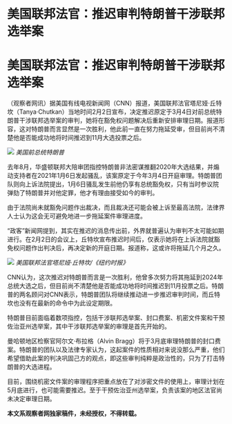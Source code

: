 # 美国联邦法官：推迟审判特朗普干涉联邦选举案

# 美国联邦法官：推迟审判特朗普干涉联邦选举案

（观察者网讯）据美国有线电视新闻网（CNN）报道，美国联邦法官塔尼娅·丘特坎（Tanya·Chutkan）当地时间2月2日宣布，决定推迟原定于3月4日对前总统特朗普干涉联邦选举案的审判，她将在豁免权问题解决后重新安排审理日期。报道形容，这对特朗普而言显然是一次胜利，他此前一直在努力拖延受审，但目前尚不清楚他是否能成功地将时间推迟到11月大选投票之后。

![](https://inews.gtimg.com/om_bt/OQpmBT8wDmXJvvqse8dWRjHda2iyFULRtlBS9ttGYxFFAAA/1000)
_美国前总统特朗普_

去年8月，华盛顿联邦大陪审团指控特朗普非法密谋推翻2020年大选结果，并煽动支持者在2021年1月6日发起骚乱，该案原定于今年3月4日开庭审理。特朗普团队则向上诉法院提出，1月6日骚乱发生前他仍享有总统豁免权，只有当时参议院弹劾了特朗普并对他定罪，他才有理由接受如今的审判。

由于法院尚未就豁免问题作出裁决，而且裁决还可能会被上诉至最高法院，法律界人士认为这会无可避免地进一步拖延案件审理进度。

“政客”新闻网提到，其实在推迟的消息传出前，外界就普遍认为审判不太可能如期进行。在2月2日的会议上，丘特坎宣布推迟时间后，仅表示她将在上诉法院就豁免权问题作出判决后，再决定新的开庭日期。报道称，这或许将拖延几个月之久。

![](https://inews.gtimg.com/om_bt/OrqyWcr4CxRH_W6ZaSqrqudHYJUEFETmJfhl2Q4BGA3G8AA/1000)
_美国联邦法官塔尼娅·丘特坎/《纽约时报》_

CNN认为，这次推迟对特朗普而言是一次胜利，他曾多次努力将其拖延到2024年总统大选之后，但目前尚不清楚他是否能成功地将时间推迟到11月投票之后。特朗普的两名顾问对CNN表示，特朗普团队将继续推动进一步推迟审判时间，而丘特坎也没有在最新的命令中为此设定期限。

特朗普目前面临着数项指控，包括干涉联邦选举案、封口费案、机密文件案和干预佐治亚州选举案，其中干涉联邦选举案的审理是首先开始的。

曼哈顿地区检察官阿尔文·布拉格（Alvin
Bragg）将于3月底审理特朗普的封口费案。特朗普的团队以及法律专家认为，这起案件的性质相对来说没那么严重，他们希望借助此案的判决巩固己方的观点，即这些审判纯粹是政治性的，只为了打击特朗普的大选进程。

目前，围绕机密文件案的审理程序把重点放在了对涉密文件的使用上，审理计划在5月底进行，也可能需要推迟。至于干预佐治亚州选举案，负责该案的地区法官尚未决定审理日期。

**本文系观察者网独家稿件，未经授权，不得转载。**

